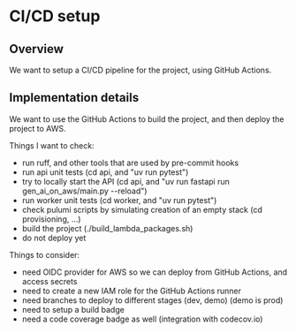 # CI/CD setup

## Overview

We want to setup a CI/CD pipeline for the project, using GitHub Actions.

## Implementation details

We want to use the GitHub Actions to build the project, and then deploy the project to AWS.

Things I want to check:

 - run ruff, and other tools that are used by pre-commit hooks
 - run api unit tests (cd api, and "uv run pytest")
 - try to locally start the API (cd api, and "uv run fastapi run gen_ai_on_aws/main.py --reload")
 - run worker unit tests (cd worker, and "uv run pytest")
 - check pulumi scripts by simulating creation of an empty stack (cd provisioning, ...)
 - build the project (./build_lambda_packages.sh)
 - do not deploy yet

Things to consider:
 - need OIDC provider for AWS so we can deploy from GitHub Actions, and access secrets
 - need to create a new IAM role for the GitHub Actions runner
 - need branches to deploy to different stages (dev, demo) (demo is prod)
 - need to setup a build badge
 - need a code coverage badge as well (integration with codecov.io)


